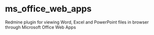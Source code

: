 ms_office_web_apps
==================

Redmine plugin for viewing Word, Excel and PowerPoint files in browser through Microsoft Office Web Apps

